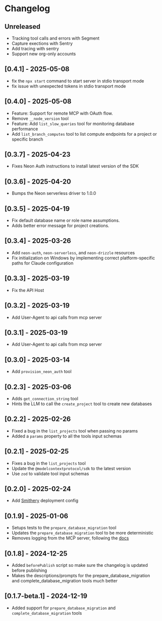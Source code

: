 # Changelog

## Unreleased

- Tracking tool calls and errors with Segment
- Capture exections with Sentry
- Add tracing with sentry
- Support new org-only accounts

## [0.4.1] - 2025-05-08

- fix the `npx start` command to start server in stdio transport mode
- fix issue with unexpected tokens in stdio transport mode

## [0.4.0] - 2025-05-08

- Feature: Support for remote MCP with OAuth flow.
- Remove `__node_version` tool
- Feature: Add `list_slow_queries` tool for monitoring database performance
- Add `list_branch_computes` tool to list compute endpoints for a project or specific branch

## [0.3.7] - 2025-04-23

- Fixes Neon Auth instructions to install latest version of the SDK

## [0.3.6] - 2025-04-20

- Bumps the Neon serverless driver to 1.0.0

## [0.3.5] - 2025-04-19

- Fix default database name or role name assumptions.
- Adds better error message for project creations.

## [0.3.4] - 2025-03-26

- Add `neon-auth`, `neon-serverless`, and `neon-drizzle` resources
- Fix initialization on Windows by implementing correct platform-specific paths for Claude configuration

## [0.3.3] - 2025-03-19

- Fix the API Host

## [0.3.2] - 2025-03-19

- Add User-Agent to api calls from mcp server

## [0.3.1] - 2025-03-19

- Add User-Agent to api calls from mcp server

## [0.3.0] - 2025-03-14

- Add `provision_neon_auth` tool

## [0.2.3] - 2025-03-06

- Adds `get_connection_string` tool
- Hints the LLM to call the `create_project` tool to create new databases

## [0.2.2] - 2025-02-26

- Fixed a bug in the `list_projects` tool when passing no params
- Added a `params` property to all the tools input schemas

## [0.2.1] - 2025-02-25

- Fixes a bug in the `list_projects` tool
- Update the `@modelcontextprotocol/sdk` to the latest version
- Use `zod` to validate tool input schemas

## [0.2.0] - 2025-02-24

- Add [Smithery](https://smithery.ai/server/neon) deployment config

## [0.1.9] - 2025-01-06

- Setups tests to the `prepare_database_migration` tool
- Updates the `prepare_database_migration` tool to be more deterministic
- Removes logging from the MCP server, following the [docs](https://modelcontextprotocol.io/docs/tools/debugging#implementing-logging)

## [0.1.8] - 2024-12-25

- Added `beforePublish` script so make sure the changelog is updated before publishing
- Makes the descriptions/prompts for the prepare_database_migration and complete_database_migration tools much better

## [0.1.7-beta.1] - 2024-12-19

- Added support for `prepare_database_migration` and `complete_database_migration` tools
